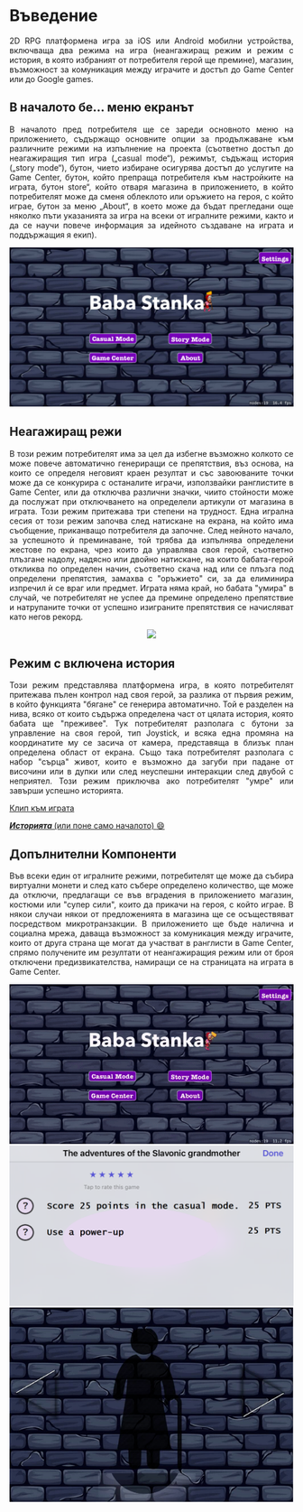 # Въведение

<p align = "justify"> 
2D RPG платформена игра за iOS или Android мобилни устройства,
включваща два режима на игра (неангажиращ режим и режим с история,
в която избраният от потребителя герой ще премине), магазин,
възможност за комуникация между играчите и достъп до Game Center или до Google games.
</p>

## В началото бе... меню екранът

<p align = "justify">
В началото пред потребителя ще се зареди основното меню на приложението, съдържащо основните опции за продължаване към различните режими на изпълнение на проекта (съответно достъп до неагажиращия тип игра („casual mode“), режимът, съдъжащ история („story mode“), бутон, чието избиране осигурява достъп до услугите на Game Center, бутон, който препраща потребителя към настройките на играта, бутон 
store“, който отваря магазина в приложението, в който потребителят може да сменя облеклото или оръжието на героя, с който играе, бутон за меню „About“, в което може да бъдат прегледани още няколко пъти указанията за игра на всеки от игралните режими, както и да се научи повече информация за идейното създаване на играта и поддържащия я екип).
</p>

<img src = "MainMenu.png" witdh = 100>

## Неагажиращ режи

<p align = "justify"> 
В този режим потребителят има за цел да избегне възможно колкото се може повече автоматично
генериращи се препятствия, въз основа, на които се определя неговият краен резултат и със 
завоюваните точки може да се конкурира с останалите играчи, използвайки ранглистите в Game Center,
или да отключва различни значки, чиито стойности може да послужат при отключването на определели 
артикули от магазина в играта. Този режим притежава три степени на трудност. Една игрална сесия 
от този режим започва след натискане на екрана, на който има съобщение, приканващо потребителя да започне. 
След нейното начало, за успешното ѝ преминаване, той трябва да изпълнява определени жестове по екрана, 
чрез които да управлява своя герой, съответно плъзгане надолу, надясно или двойно натискане, 
на които бабата-герой откликва по определен начин, съответно скача над или се плъзга под определени препятстия, 
замахва с "оръжието" си, за да елиминира изпречил ѝ се враг или предмет. Играта няма край, но бабата "умира" в случай,
че потребителят не успее да премине определено препятствие и натрупаните точки от успешно изиграните препятствия се 
начисляват като негов рекорд.
</p>

<p align = "center">
  <img src = "casual mode.gif" witdh = 100>

## Режим с включена история

<p align = "justify"> 
Този режим представлява платформена игра, в която потребителят притежава пълен контрол над своя герой, за разлика
от първия режим, в който функцията "бягане" се генерира автоматично. Той е разделен на нива, всяко от които съдържа
определена част от цялата история, която бабата ще "преживее". Тук потребителят разполага с бутони за управление на 
своя герой, тип Joystick, и всяка една промяна на координатите му се засича от камера, представяща в близък план 
определена област от екрана. Също така потребителят разполага с набор "сърца" живот, които е възможно да загуби при
падане от височини или в дупки или след неуспешни интеракции след двубой с неприятел. Този режим приключва ако потребителят
"умре" или завърши успешно историята.
</p>

<a href="https://vimeo.com/user95976812/review/322270988/3e3235c9d8" target="_blank">Клип към играта</a>

<a href="https://vimeo.com/user95976812/review/322339204/a0ac7a1734" target="_blank"><b><i> Историята </i></b> (или поне само началото) 
:smile: </a>

## Допълнителни Компоненти

<p align = "justify"> 
Във всеки един от игралните режими, потребителят ще може да събира виртуални монети и след като събере определено количество,
ще може да отключи, предлагащи се във вградения в приложението магазин, костюми или "супер сили", които да прикачи на героя, 
с който играе. В някои случаи някои от предложенията в магазина ще се осъществяват посредством микротранзакции.
В приложението ще бъде налична и социална мрежа, даваща възможност за комуникация между играчите, които от друга страна
ще могат да участват в ранглисти в Game Center, спрямо получените им резултати от неангажиращия режим или от броя отключени
предизвикателства, намиращи се на страницата на играта в Game Center.
</p>

<p align = "center">
  <img src = "gamecenter preview.gif" witdh = 100>
  <img src = "gamecenter preview2.png">
  <img src = "store.png" witdh = 100>
</p>

